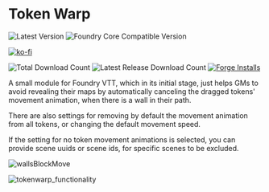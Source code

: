 # Token Warp
![Latest Version](https://img.shields.io/badge/dynamic/json.svg?url=https://raw.githubusercontent.com/thatlonelybugbear/token-warp/main/module.json&label=Token%20Warp%20Version&query=$.version&colorB=yellow&style=for-the-badge)
![Foundry Core Compatible Version](https://img.shields.io/badge/dynamic/json.svg?url=https://raw.githubusercontent.com/thatlonelybugbear/token-warp/main/module.json&label=Foundry%20Version&query=$.compatibility.verified&colorB=ff6400&style=for-the-badge)

[![ko-fi](https://ko-fi.com/img/githubbutton_sm.svg)](https://ko-fi.com/thatlonelybugbear)

![Total Download Count](https://img.shields.io/github/downloads/thatlonelybugbear/token-warp/total?color=2b82fc&label=TOTAL%20DOWNLOADS&style=for-the-badge)
![Latest Release Download Count](https://img.shields.io/github/downloads/thatlonelybugbear/token-warp/latest/total?color=2b82fc&label=LATEST%20DOWNLOADS&style=for-the-badge)
[![Forge Installs](https://img.shields.io/badge/dynamic/json?label=Forge%20Installs&query=package.installs&suffix=%25&url=https://forge-vtt.com/api/bazaar/package/token-warp&colorB=68a74f&style=for-the-badge)](https://forge-vtt.com/bazaar#package=token-warp)

<hl>
A small module for Foundry VTT, which in its initial stage, just helps GMs to avoid revealing their maps by automatically canceling the dragged tokens' movement animation, when there is a wall in their path.

There are also settings for removing by default the movement animation from all tokens, or changing the default movement speed.

If the setting for no token movement animations is selected, you can provide scene uuids or scene ids, for specific scenes to be excluded.

![wallsBlockMove](https://github.com/thatlonelybugbear/token-warp/assets/7237090/cd6a9677-5cb2-494b-ad82-b2b735911f6e)


![tokenwarp_functionality](https://github.com/thatlonelybugbear/token-warp/assets/7237090/4937e939-9964-44ff-9c66-bcc27066711e)
